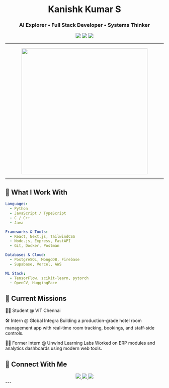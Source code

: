 <div align="center">

<h1> Kanishk Kumar S</h1>
<h3>AI Explorer • Full Stack Developer • Systems Thinker</h3>

<img src="https://img.shields.io/badge/Learn%20Build%20Repeat-%F0%9F%94%A5-purple?style=for-the-badge"/>
<img src="https://img.shields.io/badge/AI%2FML%20Explorer-teal?style=for-the-badge"/>
<img src="https://img.shields.io/badge/Full%20Stack%20Builder-FF6F61?style=for-the-badge"/>

</div>

---

<div align="center">
  <img src="https://media.giphy.com/media/qgQUggAC3Pfv687qPC/giphy.gif" width="400"/>
</div>

---

## 🧠 What I Work With

```yaml
Languages:
  - Python
  - JavaScript / TypeScript
  - C / C++
  - Java

Frameworks & Tools:
  - React, Next.js, TailwindCSS
  - Node.js, Express, FastAPI
  - Git, Docker, Postman

Databases & Cloud:
  - PostgreSQL, MongoDB, Firebase
  - Supabase, Vercel, AWS

ML Stack:
  - TensorFlow, scikit-learn, pytorch
  - OpenCV, HuggingFace
```

💼 Current Missions
---
👨‍🎓 Student @ VIT Chennai

🛠️ Intern @ Global Integra
Building a production-grade hotel room management app with real-time room tracking, bookings, and staff-side controls.

🧑‍💻 Former Intern @ Unwind Learning Labs
Worked on ERP modules and analytics dashboards using modern web tools.



🔗 Connect With Me
---
<div align="center"> <a href="https://www.linkedin.com/in/kanishk-kumar-s"> <img src="https://img.shields.io/badge/LinkedIn-blue?style=for-the-badge&logo=linkedin" /> </a> <a href="mailto:kanishkkumar54@gmail.com"> <img src="https://img.shields.io/badge/Gmail-D14836?style=for-the-badge&logo=gmail" /> </a> <a href="https://github.com/Hazard-07"> <img src="https://img.shields.io/badge/GitHub-100000?style=for-the-badge&logo=github" /> </a> </div>
---

